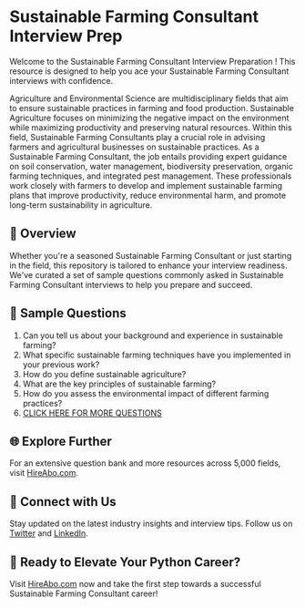 # Sustainable Farming Consultant Interview Prep

Welcome to the Sustainable Farming Consultant Interview Preparation ! This resource is designed to help you ace your Sustainable Farming Consultant interviews with confidence.

Agriculture and Environmental Science are multidisciplinary fields that aim to ensure sustainable practices in farming and food production. Sustainable Agriculture focuses on minimizing the negative impact on the environment while maximizing productivity and preserving natural resources. Within this field, Sustainable Farming Consultants play a crucial role in advising farmers and agricultural businesses on sustainable practices. As a Sustainable Farming Consultant, the job entails providing expert guidance on soil conservation, water management, biodiversity preservation, organic farming techniques, and integrated pest management. These professionals work closely with farmers to develop and implement sustainable farming plans that improve productivity, reduce environmental harm, and promote long-term sustainability in agriculture.

## 🚀 Overview

Whether you're a seasoned Sustainable Farming Consultant or just starting in the field, this repository is tailored to enhance your interview readiness. We've curated a set of sample questions commonly asked in Sustainable Farming Consultant interviews to help you prepare and succeed.

## 📝 Sample Questions

1. Can you tell us about your background and experience in sustainable farming?
2. What specific sustainable farming techniques have you implemented in your previous work?
3. How do you define sustainable agriculture?
4. What are the key principles of sustainable farming?
5. How do you assess the environmental impact of different farming practices?
6. [CLICK HERE FOR MORE QUESTIONS](https://hireabo.com/job/10_4_12/Sustainable%20Farming%20Consultant)

## 🌐 Explore Further

For an extensive question bank and more resources across 5,000 fields, visit [HireAbo.com](https://www.hireabo.com).

## 📱 Connect with Us

Stay updated on the latest industry insights and interview tips. Follow us on [Twitter](https://twitter.com/hireabo) and [LinkedIn](https://www.linkedin.com/in/hire-abo-3609972a8/).

## 🚀 Ready to Elevate Your Python Career?

Visit [HireAbo.com](https://www.hireabo.com) now and take the first step towards a successful Sustainable Farming Consultant career!